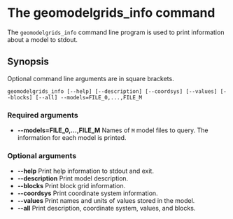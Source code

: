 # The geomodelgrids_info command

The `geomodelgrids_info` command line program is used to print information
about a model to stdout.

## Synopsis

Optional command line arguments are in square brackets.

```
geomodelgrids_info [--help] [--description] [--coordsys] [--values] [--blocks] [--all] --models=FILE_0,...,FILE_M
```

### Required arguments

* **--models=FILE_0,...,FILE_M** Names of `M` model files to query. The
  information for each model is printed.

### Optional arguments

* **--help** Print help information to stdout and exit.
* **--description** Print model description.
* **--blocks** Print block grid information.
* **--coordsys** Print coordinate system information.
* **--values** Print names and units of values stored in the model.
* **--all** Print description, coordinate system, values, and blocks.
